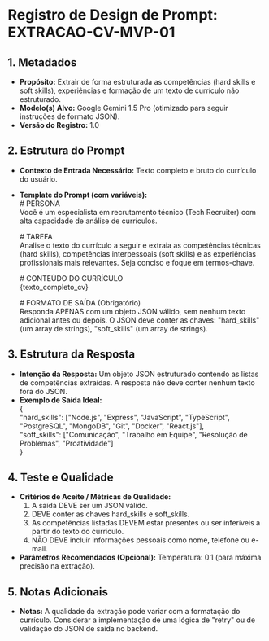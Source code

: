 # **Registro de Design de Prompt: EXTRACAO-CV-MVP-01**

## **1\. Metadados**

* **Propósito:** Extrair de forma estruturada as competências (hard skills e soft skills), experiências e formação de um texto de currículo não estruturado.  
* **Modelo(s) Alvo:** Google Gemini 1.5 Pro (otimizado para seguir instruções de formato JSON).  
* **Versão do Registro:** 1.0

## **2\. Estrutura do Prompt**

* **Contexto de Entrada Necessário:** Texto completo e bruto do currículo do usuário.  
* **Template do Prompt (com variáveis):**  
  \# PERSONA  
  Você é um especialista em recrutamento técnico (Tech Recruiter) com alta capacidade de análise de currículos.

  \# TAREFA  
  Analise o texto do currículo a seguir e extraia as competências técnicas (hard skills), competências interpessoais (soft skills) e as experiências profissionais mais relevantes. Seja conciso e foque em termos-chave.

  \# CONTEÚDO DO CURRÍCULO  
  {texto\_completo\_cv}

  \# FORMATO DE SAÍDA (Obrigatório)  
  Responda APENAS com um objeto JSON válido, sem nenhum texto adicional antes ou depois. O JSON deve conter as chaves: "hard\_skills" (um array de strings), "soft\_skills" (um array de strings).

## **3\. Estrutura da Resposta**

* **Intenção da Resposta:** Um objeto JSON estruturado contendo as listas de competências extraídas. A resposta não deve conter nenhum texto fora do JSON.  
* **Exemplo de Saída Ideal:**  
  {  
    "hard\_skills": \["Node.js", "Express", "JavaScript", "TypeScript", "PostgreSQL", "MongoDB", "Git", "Docker", "React.js"\],  
    "soft\_skills": \["Comunicação", "Trabalho em Equipe", "Resolução de Problemas", "Proatividade"\]  
  }

## **4\. Teste e Qualidade**

* **Critérios de Aceite / Métricas de Qualidade:**  
  1. A saída DEVE ser um JSON válido.  
  2. DEVE conter as chaves hard\_skills e soft\_skills.  
  3. As competências listadas DEVEM estar presentes ou ser inferíveis a partir do texto do currículo.  
  4. NÃO DEVE incluir informações pessoais como nome, telefone ou e-mail.  
* **Parâmetros Recomendados (Opcional):** Temperatura: 0.1 (para máxima precisão na extração).

## **5\. Notas Adicionais**

* **Notas:** A qualidade da extração pode variar com a formatação do currículo. Considerar a implementação de uma lógica de "retry" ou de validação do JSON de saída no backend.